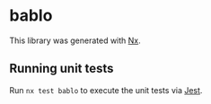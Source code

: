 # bablo

This library was generated with [Nx](https://nx.dev).

## Running unit tests

Run `nx test bablo` to execute the unit tests via [Jest](https://jestjs.io).
